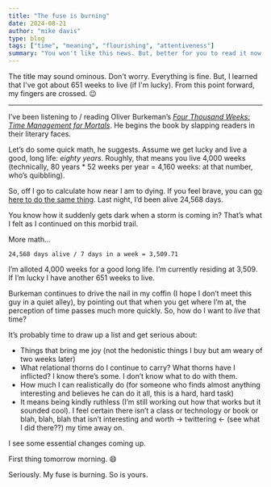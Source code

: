 ```yaml
---
title: "The fuse is burning"
date: 2024-08-21
author: "mike davis"
type: blog
tags: ["time", "meaning", "flourishing", "attentiveness"]
summary: "You won't like this news. But, better for you to read it now. "
---
```

The title may sound ominous. Don't worry. Everything is fine. But, I learned that I've got about 651 weeks to live (if I'm lucky). From this point forward, my fingers are crossed. :wink:

***

I’ve been listening to / reading Oliver Burkeman’s [*Four Thousand Weeks: Time Management for Mortals*](https://bookshop.org/p/books/four-thousand-weeks-time-management-for-mortals-oliver-burkeman/18140090?ean=9781250849359). He begins the book by slapping readers in their literary faces. 

Let’s do some quick math, he suggests. Assume we get lucky and live a good, long life: *eighty years*. Roughly, that means you live 4,000 weeks (technically, 80 years * 52 weeks per year = 4,160 weeks: at that number, who’s quibbling). 

So, off I go to calculate how near I am to dying. If you feel brave, you can [go here to do the same thing](https://www.omnicalculator.com/everyday-life/chronological-age). Last night, I’d been alive 24,568 days. 

You know how it suddenly gets dark when a storm is coming in? That’s what I felt as I continued on this morbid trail. 

More math...

`24,568 days alive / 7 days in a week = 3,509.71`

I’m alloted 4,000 weeks for a good long life. I’m currently residing at 3,509. If I’m lucky I have another 651 weeks to live. 

Burkeman continues to drive the nail in my coffin (I hope I don’t meet this guy in a quiet alley), by pointing out that when you get where I’m at, the perception of time passes much more quickly. So, how do I want to *live* that time?

It’s probably time to draw up a list and get serious about:
- Things that bring me joy (not the hedonistic things I buy but am weary of two weeks later)
- What relational thorns do I continue to carry? What thorns have I inflicted? I know there’s some. I don’t know what to do with them. 
- How much I can realistically do (for someone who finds almost anything interesting and believes he can do it all, this is a hard, hard task)
- It means being kindly ruthless (I’m still working out how that works but it sounded cool). I feel certain there isn’t a class  or technology or book or blah, blah, blah that isn’t interesting and worth -> twittering <- (see what I did there??) my time away on. 

I see some essential changes coming up. 

First thing tomorrow morning. :smile:

Seriously. My fuse is burning. So is yours. 
